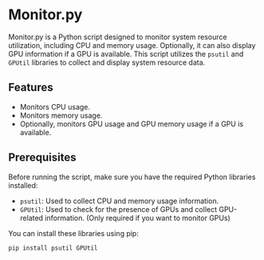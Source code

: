 # Monitor.py

Monitor.py is a Python script designed to monitor system resource utilization, including CPU and memory usage. Optionally, it can also display GPU information if a GPU is available. This script utilizes the `psutil` and `GPUtil` libraries to collect and display system resource data.

## Features

- Monitors CPU usage.
- Monitors memory usage.
- Optionally, monitors GPU usage and GPU memory usage if a GPU is available.

## Prerequisites

Before running the script, make sure you have the required Python libraries installed:

- `psutil`: Used to collect CPU and memory usage information.
- `GPUtil`: Used to check for the presence of GPUs and collect GPU-related information. (Only required if you want to monitor GPUs)

You can install these libraries using pip:

```bash
pip install psutil GPUtil
